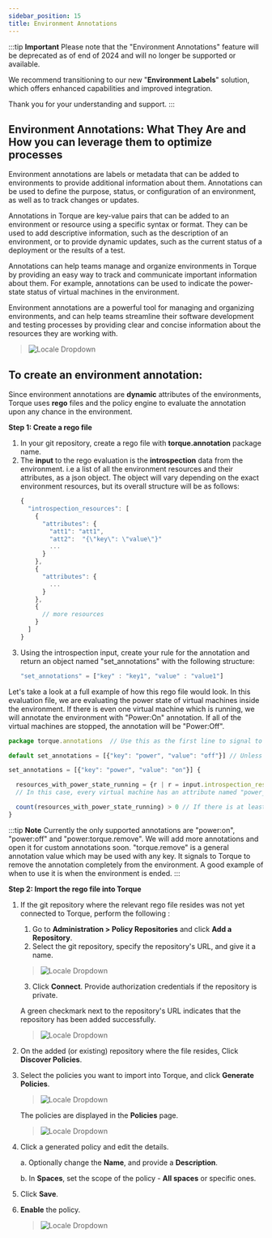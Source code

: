 ```yaml
---
sidebar_position: 15
title: Environment Annotations
---
```


:::tip __Important__
Please note that the "Environment Annotations" feature will be deprecated as of end of 2024 and will no longer be supported or available.

We recommend transitioning to our new "**Environment Labels**" solution, which offers enhanced capabilities and improved integration. 

Thank you for your understanding and support.
:::

## __Environment Annotations: What They Are and How you can leverage them to optimize processes__

Environment annotations are labels or metadata that can be added to environments to provide additional information about them. Annotations can be used to define the purpose, status, or configuration of an environment, as well as to track changes or updates.

Annotations in Torque are key-value pairs that can be added to an environment or resource using a specific syntax or format. They can be used to add descriptive information, such as the description of an environment, or to provide dynamic updates, such as the current status of a deployment or the results of a test.

Annotations can help teams manage and organize environments in Torque by providing an easy way to track and communicate important information about them. For example, annotations can be used to indicate the power-state status of virtual machines in the environment. 

Environment annotations are a powerful tool for managing and organizing environments, and can help teams streamline their software development and testing processes by providing clear and concise information about the resources they are working with.

> ![Locale Dropdown](/img/annotations.png)

## __To create an environment annotation:__

Since environment annotations are __dynamic__ attributes of the environments, Torque uses __rego__ files and the policy engine to evaluate the annotation upon any chance in the environment. 

**Step 1: Create a rego file**

1. In your git repository, create a rego file with __torque.annotation__ package name.
2. The __input__ to the rego evaluation is the __introspection__ data from the environment. i.e a list of all the environment resources and their attributes, as a json object. The object will vary depending on the exact environment resources, but its overall structure will be as follows:
    ```jsx title=introspection.json
    {
      "introspection_resources": [
        {
          "attributes": {
            "att1": "att1",
            "att2":  "{\"key\": \"value\"}"
            ...
          }
        },
        {
          "attributes": {
            ...
          }
        },
        {
          // more resources
        }
      ]
    }
    ```
3. Using the introspection input, create your rule for the annotation and return an object named "set_annotations" with the following structure:
    ```jsx
    "set_annotations" = ["key" : "key1", "value" : "value1"]
    ```

Let's take a look at a full example of how this rego file would look. In this evaluation file, we are evaluating the power state of virtual machines inside the environment. If there is even one virtual machine which is running, we will annotate the environment with "Power:On" annotation. If all of the virtual machines are stopped, the annotation will be "Power:Off".

```jsx title=power_state.rego
package torque.annotations  // Use this as the first line to signal to Torque that this file is for evaluating environment annotations.

default set_annotations = [{"key": "power", "value": "off"}] // Unless we will find at least one running VM, we will return this default annotation of "Power:Off". 

set_annotations = [{"key": "power", "value": "on"}] { 

  resources_with_power_state_running = {r | r = input.introspection_resources[_]; r.attributes.power_state == "running"} 
  // In this case, every virtual machine has an attribute named "power_state" which can be either "running" or "stopped". We are iterating through all the power_state attribute values which are equal to "running".

  count(resources_with_power_state_running) > 0 // If there is at least 1, we return "Power:On".
}
```
:::tip __Note__
Currently the only supported annotations are "power:on", "power:off" and "power:torque.remove". We will add more annotations and open it for custom annotations soon.
"torque.remove" is a general annotation value which may be used with any key. It signals to Torque to remove the annotation completely from the environment. A good example of when to use it is when the environment is ended.
:::

**Step 2: Import the rego file into Torque**

1. If the git repository where the relevant rego file resides was not yet connected to Torque, perform the following :
   1. Go to __Administration > Policy Repositories__ and click __Add a Repository__.
   2. Select the git repository, specify the repository's URL, and give it a name.
   > ![Locale Dropdown](/img/repository-information.png)
   3. Click __Connect__. Provide authorization credentials if the repository is private.

    A green checkmark next to the repository's URL indicates that the repository has been added successfully.
      > ![Locale Dropdown](/img/repository-connection.png)
2. On the added (or existing) repository where the file resides, Click __Discover Policies__.
3. Select the policies you want to import into Torque, and click __Generate Policies__.
   > ![Locale Dropdown](/img/policy-import.png)

    The policies are displayed in the __Policies__ page.
   > ![Locale Dropdown](/img/new-custom-policies.png)    
4. Click a generated policy and edit the details.

   a. Optionally change the __Name__, and provide a __Description__.

   b. In __Spaces__, set the scope of the policy - __All spaces__ or specific ones.
   
5. Click __Save__.
6. __Enable__ the policy.
   > ![Locale Dropdown](/img/enable-custom-policy.png)    